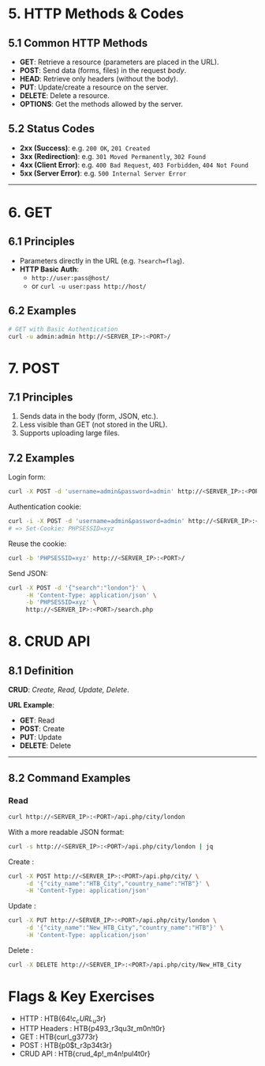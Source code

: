 # 5. HTTP Methods & Codes

## 5.1 Common HTTP Methods
- **GET**: Retrieve a resource (parameters are placed in the URL).  
- **POST**: Send data (forms, files) in the request *body*.  
- **HEAD**: Retrieve only headers (without the body).  
- **PUT**: Update/create a resource on the server.  
- **DELETE**: Delete a resource.  
- **OPTIONS**: Get the methods allowed by the server.

## 5.2 Status Codes
- **2xx (Success)**: e.g. `200 OK`, `201 Created`  
- **3xx (Redirection)**: e.g. `301 Moved Permanently`, `302 Found`  
- **4xx (Client Error)**: e.g. `400 Bad Request`, `403 Forbidden`, `404 Not Found`  
- **5xx (Server Error)**: e.g. `500 Internal Server Error`

---

# 6. GET

## 6.1 Principles
- Parameters directly in the URL (e.g. `?search=flag`).  
- **HTTP Basic Auth**:  
  - `http://user:pass@host/`  
  - or `curl -u user:pass http://host/`

## 6.2 Examples
```bash
# GET with Basic Authentication
curl -u admin:admin http://<SERVER_IP>:<PORT>/
```

# 7. POST
## 7.1 Principles
1. Sends data in the body (form, JSON, etc.).
2. Less visible than GET (not stored in the URL).
3. Supports uploading large files.
## 7.2 Examples
Login form:
```bash
curl -X POST -d 'username=admin&password=admin' http://<SERVER_IP>:<PORT>/
```
Authentication cookie:
```bash
curl -i -X POST -d 'username=admin&password=admin' http://<SERVER_IP>:<PORT>/
# => Set-Cookie: PHPSESSID=xyz
```
Reuse the cookie:
```bash
curl -b 'PHPSESSID=xyz' http://<SERVER_IP>:<PORT>/
```
Send JSON:
```bash
curl -X POST -d '{"search":"london"}' \
     -H 'Content-Type: application/json' \
     -b 'PHPSESSID=xyz' \
     http://<SERVER_IP>:<PORT>/search.php
```
# 8. CRUD API

## 8.1 Definition

**CRUD**: *Create, Read, Update, Delete*.

**URL Example**:  

- **GET**: Read  
- **POST**: Create  
- **PUT**: Update  
- **DELETE**: Delete  

---

## 8.2 Command Examples

### Read

```bash
curl http://<SERVER_IP>:<PORT>/api.php/city/london

```

With a more readable JSON format:
```bash
curl -s http://<SERVER_IP>:<PORT>/api.php/city/london | jq
```
Create : 
```bash
curl -X POST http://<SERVER_IP>:<PORT>/api.php/city/ \
     -d '{"city_name":"HTB_City","country_name":"HTB"}' \
     -H 'Content-Type: application/json'
```
Update : 
```bash
curl -X PUT http://<SERVER_IP>:<PORT>/api.php/city/london \
     -d '{"city_name":"New_HTB_City","country_name":"HTB"}' \
     -H 'Content-Type: application/json'
```
Delete : 
```bash
curl -X DELETE http://<SERVER_IP>:<PORT>/api.php/city/New_HTB_City
```
# Flags & Key Exercises
- HTTP : HTB{64$!c_cURL_u$3r}
- HTTP Headers : HTB{p493_r3qu3$t$_m0n!t0r}
- GET : HTB{curl_g3773r}
- POST : HTB{p0$t_r3p34t3r}
- CRUD API : HTB{crud_4p!_m4n!pul4t0r}
























